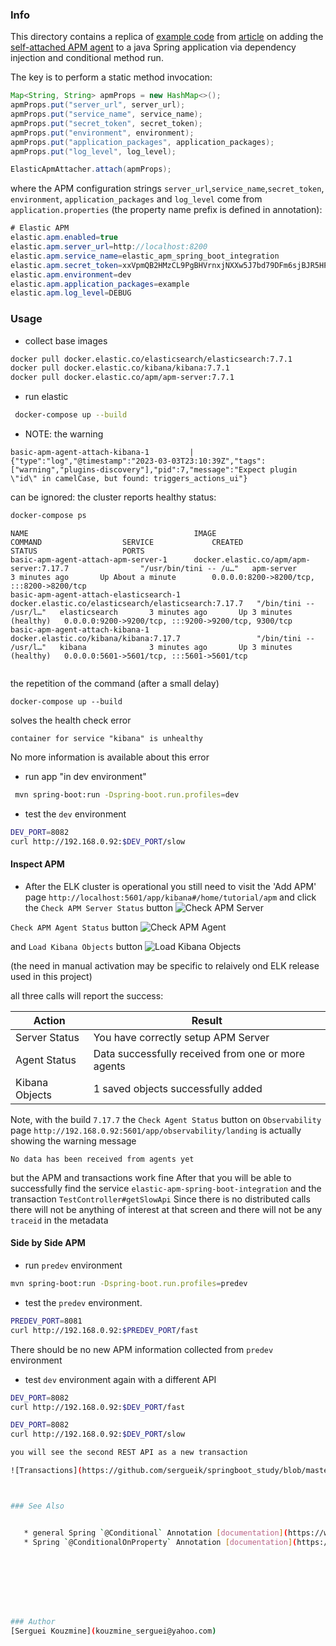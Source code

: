 ###  Info
This directory contains a replica of [example code](https://github.com/sayadi/elastic-apm-spring-boot-integration) from [article](https://levelup.gitconnected.com/how-to-integrate-elastic-apm-java-agent-with-spring-boot-7ce8388a206e) on adding the
[self-attached APM agent](https://www.elastic.co/guide/en/apm/agent/java/master/setup-attach-api.html)
to a java Spring application via dependency injection and conditional method run.

The key is to perform a static method invocation:
```java
Map<String, String> apmProps = new HashMap<>();
apmProps.put("server_url", server_url);
apmProps.put("service_name", service_name);
apmProps.put("secret_token", secret_token);
apmProps.put("environment", environment);
apmProps.put("application_packages", application_packages);
apmProps.put("log_level", log_level);

ElasticApmAttacher.attach(apmProps);
```
where the APM configuration strings `server_url`,`service_name`,`secret_token`, `environment`, `application_packages` and `log_level` come from `application.properties` (the property name prefix is defined in annotation):
```java
# Elastic APM
elastic.apm.enabled=true
elastic.apm.server_url=http://localhost:8200
elastic.apm.service_name=elastic_apm_spring_boot_integration
elastic.apm.secret_token=xxVpmQB2HMzCL9PgBHVrnxjNXXw5J7bd79DFm6sjBJR5HPXDhcF8MSb3vv4bpg44
elastic.apm.environment=dev
elastic.apm.application_packages=example
elastic.apm.log_level=DEBUG
```

### Usage

* collect base images
```sh
docker pull docker.elastic.co/elasticsearch/elasticsearch:7.7.1
docker pull docker.elastic.co/kibana/kibana:7.7.1
docker pull docker.elastic.co/apm/apm-server:7.7.1
```
* run elastic
```sh
 docker-compose up --build
```
* NOTE: the warning 
```text
basic-apm-agent-attach-kibana-1         | {"type":"log","@timestamp":"2023-03-03T23:10:39Z","tags":["warning","plugins-discovery"],"pid":7,"message":"Expect plugin \"id\" in camelCase, but found: triggers_actions_ui"}
```

can be ignored: the  cluster reports healthy status:
```sh
docker-compose ps
```
```text
NAME                                     IMAGE                                                  COMMAND                  SERVICE             CREATED             STATUS                   PORTS
basic-apm-agent-attach-apm-server-1      docker.elastic.co/apm/apm-server:7.17.7                "/usr/bin/tini -- /u…"   apm-server          3 minutes ago       Up About a minute        0.0.0.0:8200->8200/tcp, :::8200->8200/tcp
basic-apm-agent-attach-elasticsearch-1   docker.elastic.co/elasticsearch/elasticsearch:7.17.7   "/bin/tini -- /usr/l…"   elasticsearch       3 minutes ago       Up 3 minutes (healthy)   0.0.0.0:9200->9200/tcp, :::9200->9200/tcp, 9300/tcp
basic-apm-agent-attach-kibana-1          docker.elastic.co/kibana/kibana:7.17.7                 "/bin/tini -- /usr/l…"   kibana              3 minutes ago       Up 3 minutes (healthy)   0.0.0.0:5601->5601/tcp, :::5601->5601/tcp


```
the repetition of the command (after a small delay)

```text
docker-compose up --build
```
solves the health check error

```text
container for service "kibana" is unhealthy
```
No more information is available about this error


* run app "in dev environment"
```sh
 mvn spring-boot:run -Dspring-boot.run.profiles=dev
```
* test the `dev` environment

```sh
DEV_PORT=8082
curl http://192.168.0.92:$DEV_PORT/slow
```

#### Inspect APM

* After the ELK cluster is operational you still need to visit the 'Add APM' page `http://localhost:5601/app/kibana#/home/tutorial/apm` and 
click the `Check APM Server Status` button
![Check APM Server](https://github.com/serghttp://192.168.0.92:5601/app/observability/landingueik/springboot_study/blob/master/basic-apm-agent-attach/screenshots/capture-apm-server-status.png)

`Check APM Agent Status` button
![Check APM Agent](https://github.com/sergueik/springboot_study/blob/master/basic-apm-agent-attach/screenshots/capture-apm-agent-status.png)

and `Load Kibana Objects` button
![Load Kibana Objects](https://github.com/sergueik/springboot_study/blob/master/basic-apm-agent-attach/screenshots/capture-load-kibana-objects.png)

(the need in manual activation may be specific to relaively ond ELK release used in this project)

all three calls will report the success:


Action | Result
 --- | --- 
Server Status | You have correctly setup APM Server
Agent Status | Data successfully received from one or more agents
Kibana Objects | 1 saved objects successfully added

Note, with the build `7.17.7` the `Check Agent Status` button on `Observability` page `http://192.168.0.92:5601/app/observability/landing` is actually showing the warning message 
```text
No data has been received from agents yet
```

but the APM and transactions work fine
After that you will be able to successfully find the service `elastic-apm-spring-boot-integration` and the transaction 
`TestController#getSlowApi`
Since there is no distributed calls there will not be  anything of interest at that screen and there  will not be any `traceid` in the metadata

#### Side by Side APM

* run `predev` environment
```sh
mvn spring-boot:run -Dspring-boot.run.profiles=predev
```

* test the `predev` environment. 
```sh
PREDEV_PORT=8081
curl http://192.168.0.92:$PREDEV_PORT/fast
```
There should be no new APM information collected from `predev` environment

* test `dev` environment again with a different API

```sh
DEV_PORT=8082
curl http://192.168.0.92:$DEV_PORT/fast
```
```sh
DEV_PORT=8082
curl http://192.168.0.92:$DEV_PORT/slow

you will see the second REST API as a new transaction

![Transactions](https://github.com/sergueik/springboot_study/blob/master/basic-apm-agent-attach/screenshots/capture-two-transactions.png)



### See Also


   * general Spring `@Conditional` Annotation [documentation](https://www.baeldung.com/spring-conditionalonproperty)
   * Spring `@ConditionalOnProperty` Annotation [documentation](https://www.baeldung.com/spring-conditional-annotations)




  



### Author
[Serguei Kouzmine](kouzmine_serguei@yahoo.com)
